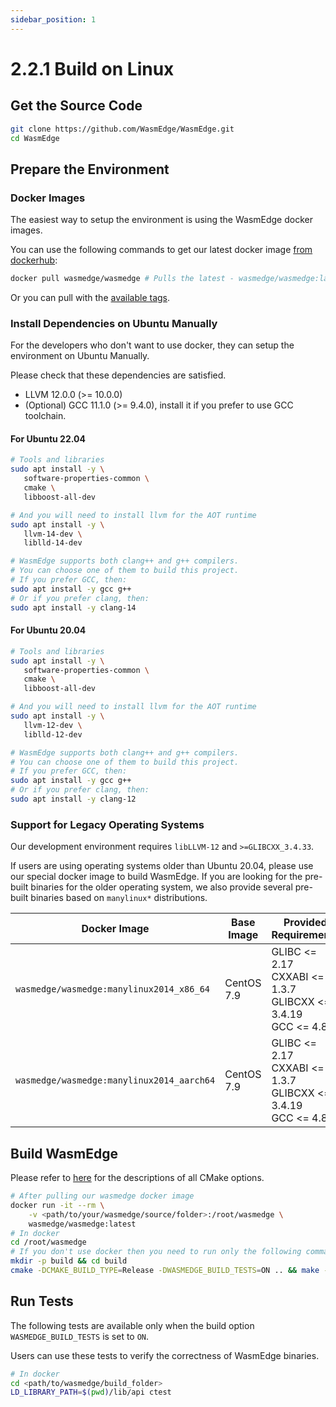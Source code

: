 ```yaml
---
sidebar_position: 1
---
```


# 2.2.1 Build on Linux


## Get the Source Code

```bash
git clone https://github.com/WasmEdge/WasmEdge.git
cd WasmEdge
```

## Prepare the Environment

### Docker Images

The easiest way to setup the environment is using the WasmEdge docker images.

You can use the following commands to get our latest docker image [from dockerhub](https://hub.docker.com/search?q=wasmedge):

```bash
docker pull wasmedge/wasmedge # Pulls the latest - wasmedge/wasmedge:latest
```

Or you can pull with the [available tags](/contribute/source/docker.md#docker-images-for-building-wasmedge).

### Install Dependencies on Ubuntu Manually

For the developers who don't want to use docker, they can setup the environment on Ubuntu Manually.

Please check that these dependencies are satisfied.

- LLVM 12.0.0 (>= 10.0.0)
- (Optional) GCC 11.1.0 (>= 9.4.0), install it if you prefer to use GCC toolchain.

#### For Ubuntu 22.04

```bash
# Tools and libraries
sudo apt install -y \
   software-properties-common \
   cmake \
   libboost-all-dev

# And you will need to install llvm for the AOT runtime
sudo apt install -y \
   llvm-14-dev \
   liblld-14-dev

# WasmEdge supports both clang++ and g++ compilers.
# You can choose one of them to build this project.
# If you prefer GCC, then:
sudo apt install -y gcc g++
# Or if you prefer clang, then:
sudo apt install -y clang-14
```

#### For Ubuntu 20.04

```bash
# Tools and libraries
sudo apt install -y \
   software-properties-common \
   cmake \
   libboost-all-dev

# And you will need to install llvm for the AOT runtime
sudo apt install -y \
   llvm-12-dev \
   liblld-12-dev

# WasmEdge supports both clang++ and g++ compilers.
# You can choose one of them to build this project.
# If you prefer GCC, then:
sudo apt install -y gcc g++
# Or if you prefer clang, then:
sudo apt install -y clang-12
```

### Support for Legacy Operating Systems

Our development environment requires `libLLVM-12` and `>=GLIBCXX_3.4.33`.

If users are using operating systems older than Ubuntu 20.04, please use our special docker image to build WasmEdge.
If you are looking for the pre-built binaries for the older operating system, we also provide several pre-built binaries based on `manylinux*` distributions.

| Docker Image                              | Base Image  | Provided Requirements                                                    |
| ---                                       | ---         | ---                                                                      |
| `wasmedge/wasmedge:manylinux2014_x86_64`  | CentOS 7.9  | GLIBC <= 2.17<br/>CXXABI <= 1.3.7<br/>GLIBCXX <= 3.4.19<br/>GCC <= 4.8.0 |
| `wasmedge/wasmedge:manylinux2014_aarch64` | CentOS 7.9  | GLIBC <= 2.17<br/>CXXABI <= 1.3.7<br/>GLIBCXX <= 3.4.19<br/>GCC <= 4.8.0 |

## Build WasmEdge

Please refer to [here](../build_from_src.md#cmake-building-options) for the descriptions of all CMake options.

```bash
# After pulling our wasmedge docker image
docker run -it --rm \
    -v <path/to/your/wasmedge/source/folder>:/root/wasmedge \
    wasmedge/wasmedge:latest
# In docker
cd /root/wasmedge
# If you don't use docker then you need to run only the following commands in the cloned repository root
mkdir -p build && cd build
cmake -DCMAKE_BUILD_TYPE=Release -DWASMEDGE_BUILD_TESTS=ON .. && make -j
```

## Run Tests

The following tests are available only when the build option `WASMEDGE_BUILD_TESTS` is set to `ON`.

Users can use these tests to verify the correctness of WasmEdge binaries.

```bash
# In docker
cd <path/to/wasmedge/build_folder>
LD_LIBRARY_PATH=$(pwd)/lib/api ctest
```